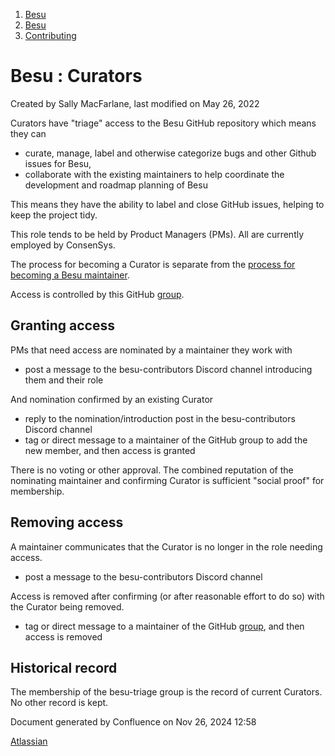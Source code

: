 1. [Besu](index.html)
2. [Besu](Besu_22151173.html)
3. [Contributing](Contributing_22154223.html)

# Besu : Curators

Created by Sally MacFarlane, last modified on May 26, 2022

Curators have "triage" access to the Besu GitHub repository which means they can

- curate, manage, label and otherwise categorize bugs and other Github issues for Besu,
- collaborate with the existing maintainers to help coordinate the development and roadmap planning of Besu

This means they have the ability to label and close GitHub issues, helping to keep the project tidy.

This role tends to be held by Product Managers (PMs). All are currently employed by ConsenSys.

The process for becoming a Curator is separate from the [process for becoming a Besu maintainer](https://github.com/hyperledger/besu/blob/main/MAINTAINERS.md). 

Access is controlled by this GitHub [group](https://github.com/orgs/hyperledger/teams/besu-triage/members). 

## Granting access

PMs that need access are nominated by a maintainer they work with

- post a message to the besu-contributors Discord channel introducing them and their role

And nomination confirmed by an existing Curator

- reply to the nomination/introduction post in the besu-contributors Discord channel
- tag or direct message to a maintainer of the GitHub group to add the new member, and then access is granted

There is no voting or other approval. The combined reputation of the nominating maintainer and confirming Curator is sufficient "social proof" for membership.

## Removing access

A maintainer communicates that the Curator is no longer in the role needing access.

- post a message to the besu-contributors Discord channel

Access is removed after confirming (or after reasonable effort to do so) with the Curator being removed.

- tag or direct message to a maintainer of the GitHub [group](https://github.com/orgs/hyperledger/teams/besu-triage/members), and then access is removed

## Historical record

The membership of the besu-triage group is the record of current Curators. No other record is kept.

Document generated by Confluence on Nov 26, 2024 12:58

[Atlassian](http://www.atlassian.com/)
